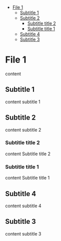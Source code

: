 <!-- TOC INICIO -->
- [File 1](#file-1)
  - [Subtitle 1](#subtitle-1)
  - [Subtitle 2](#subtitle-2)
    - [Subtitle title 2](#subtitle-title-2)
    - [Subtitle title 1](#subtitle-title-1)
  - [Subtitle 4](#subtitle-4)
  - [Subtitle 3](#subtitle-3)
<!-- TOC FIN -->

# File 1

content

## Subtitle 1

content subtitle 1 

## Subtitle 2

content subtitle 2

### Subtitle title 2

content Subtitle title 2

### Subtitle title 1

content Subtitle title 1

## Subtitle 4

content subtitle 4 

## Subtitle 3

content subtitle 3